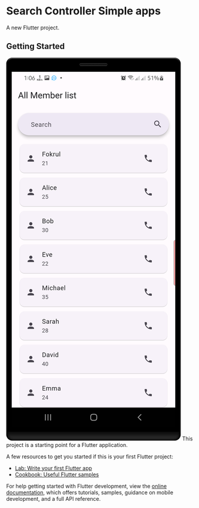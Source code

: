 # Search Controller Simple apps

A new Flutter project.

## Getting Started
![example image](https://github.com/fokrul511/Search-Controller-apps/blob/d13bff68b303623b773548e5ff95a6a73c5066a6/assets/search%20controller%20apps%20screenshot.png)
This project is a starting point for a Flutter application.

A few resources to get you started if this is your first Flutter project:

- [Lab: Write your first Flutter app](https://docs.flutter.dev/get-started/codelab)
- [Cookbook: Useful Flutter samples](https://docs.flutter.dev/cookbook)

For help getting started with Flutter development, view the
[online documentation](https://docs.flutter.dev/), which offers tutorials,
samples, guidance on mobile development, and a full API reference.
